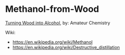 # Methanol-from-Wood
[Turning Wood into Alcohol](https://youtu.be/SF3g3Q6vkus), by: Amateur Chemistry

Wiki:
- https://en.wikipedia.org/wiki/Methanol
- https://en.wikipedia.org/wiki/Destructive_distillation
